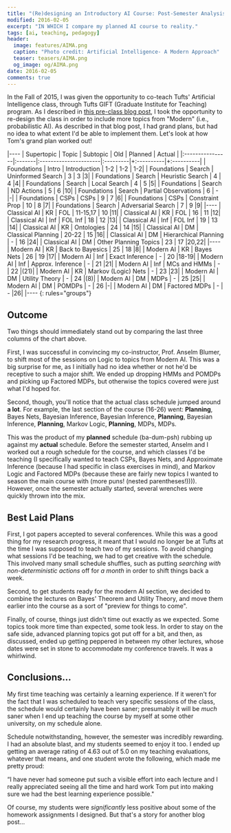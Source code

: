 ```yaml
---
title: "(Re)designing an Introductory AI Course: Post-Semester Analysis"
modified: 2016-02-05
excerpt: "IN WHICH I compare my planned AI course to reality."
tags: [ai, teaching, pedagogy]
header:
  image: features/AIMA.png
  caption: "Photo credit: Artificial Intelligence- A Modern Approach"
  teaser: teasers/AIMA.png
  og_image: og/AIMA.png
date: 2016-02-05
comments: true
---
```


In the Fall of 2015, I was given the opportunity to co-teach Tufts'
Artificial Intelligence class, through Tufts GIFT (Graduate 
Institute for Teaching) program. As I described in
[this pre-class blog post](http://williamstome.github.io//initial-thoughts-on-re-designing-an-introductory-ai-course/),
I took the opportunity to re-design the 
class in order to include more topics from "Modern" (i.e.,
probabilistic AI). As described in that blog post, I had grand plans,
but had no idea to what extent I'd be able to implement them. 
Let's look at how Tom's grand plan worked out!

|----
| Supertopic      | Topic  | Subtopic              |      Old | Planned | Actual |
|:----------------|:-------|:----------------------|:---------|+:----------|+:----------|
| Foundations   | Intro  | Introduction          |      1-2 | 1-2 | 1-2|
| Foundations     | Search | Uninformed Search     |        3 |   3 |3|
| Foundations     | Search | Heuristic Search      |        4 |   4 |4|
| Foundations     | Search | Local Search          |        4 |   5 |5|
| Foundations     | Search | ND Actions            |        5 |   6 |10|
| Foundations     | Search  | Partial Observations  |        6 |   - |-|
| Foundations     | CSPs   | CSPs                  |        9 |   7 |6|
| Foundations     | CSPs   | Constraint Prop       |       10 |   8 |7|
| Foundations     | Search | Adversarial Search    |        7 |   9 |9|
|----
| Classical AI  | KR   | FOL                   | 11-15,17 |  10 |11|
| Classical AI    | KR     | FOL                   |       16 |  11 |12|
| Classical AI    | Inf    | FOL Inf               |       18 |  12 |13|
| Classical AI    | Inf    | FOL Inf               |       19 |  13 |14|
| Classical AI    | KR     | Ontologies            |       24 |  14 |15|
| Classical AI    | DM   | Classical Planning    |    20-22 |  15 |16|
| Classical AI    | DM     | Hierarchical Planning |        - |  16 |24|
| Classical AI    | DM     | Other Planning Topics |       23 |  17 |20,22|
|----
| Modern AI     | KR   | Back to Bayesics      |       25 |  18 |8|
| Modern AI       | KR     | Bayes Nets            |       26 |  19 |17|
| Modern AI       | Inf  | Exact Inference       |        - |  20 |18-19|
| Modern AI       | Inf    | Approx. Inference     |        - |  21 |21|
| Modern AI       | Inf    | MCs and HMMs          |        - |  22 |(21)|
| Modern AI       | KR     | Markov (Logic) Nets   |        - |  23 |23|
| Modern AI       | DM   | Utility Theory        |        - |  24 |(8)|
| Modern AI       | DM     | MDPs                  |        - |  25 |25|
| Modern AI       | DM     | POMDPs                |        - |  26 |-|
| Modern AI       | DM     | Factored MDPs         |        - |  - |26|
|----
{: rules="groups"}

## Outcome ##

Two things should immediately stand out by comparing the last three
columns of the chart above.  

First, I was successful in convincing my co-instructor, Prof. Anselm
Blumer, to shift most of the sessions on Logic to topics from Modern
AI. This was a big surprise for me, as I initially had no idea whether
or not he'd be receptive to such a major shift. We ended up dropping
HMMs and POMDPs and picking up Factored MDPs, but otherwise the topics
covered were just what I'd hoped for.  

Second, though, you'll notice that the actual class schedule jumped
around **a lot**. For example, the last section of the course (16-26)
went: **Planning**, Bayes Nets, Bayesian Inference, Bayesian Inference,
**Planning**, Bayesian Inference, **Planning**, Markov Logic,
**Planning**, MDPs, MDPs.  

This was the product of my **planned** schedule (ba-dum-psh) rubbing
up against my **actual** schedule. Before the semester started, Anselm
and I worked out a rough schedule for the course, and which classes
I'd be teaching (I specifically wanted to teach CSPs, Bayes Nets, and Approximate
Inference (because I had specific in class exercises in mind), and
Markov Logic and Factored MDPs (because these are fairly new topics I
wanted to season the main course with (more puns! (nested
parentheses!)))).
However, once the semester actually started, several wrenches were
quickly thrown into the mix.

## Best Laid Plans ##

First, I got papers accepted to several
conferences. While this was a good thing for my research progress, it
meant that I would no longer be at Tufts at the time I was supposed to
teach two of my sessions. To avoid changing what sessions I'd be
teaching, we had to get creative with the schedule. This involved many
small schedule shuffles, such as
putting *searching with non-deterministic actions* off for *a month*
in order to shift things back a week.   

Second, to get students ready for the modern AI section, we decided to
combine the lectures on Bayes' Theorem and Utility Theory, and move
them earlier into the course as a sort of "preview for things to come".  

Finally, of course, things just didn't time out exactly as we
expected. Some topics took more time than expected, some took less. In
order to stay on the safe side, advanced planning topics got put off
for a bit, and then, as discussed, ended up getting peppered in
between my other lectures, whose dates were set in stone to accommodate
my conference travels. It was a whirlwind.  

## Conclusions... ##

My first time teaching was certainly a learning experience. If it
weren't for the fact that I was scheduled to teach very specific
sessions of the class, the schedule would certainly have been saner;
presumably it will be *much* saner when I end up teaching the course
by myself at some other university, on my schedule alone.  

Schedule notwithstanding, however, the semester was incredibly
rewarding. I had an absolute blast, and my students seemed to enjoy it
too. I ended up getting an average rating of 4.63 out of 5.0 on my teaching
evaluations, whatever that means, and one student wrote the following,
which made me pretty proud:  

“I have never
had someone put such a visible effort into each lecture and I really
appreciated seeing all the time and hard work Tom put into making sure
we had the best learning experience possible."  

Of course, my students were *significantly* less positive about some
of the homework assignments I designed. But that's a story for another
blog post...
